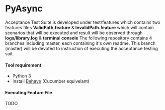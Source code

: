 # PyAsync


Acceptance Test Suite is developed under test/features which contains two features files **ValidPath.feature** & **InvalidPath.feature** which will contain scenarios that will be executed and result will be observed through **logs/library.log** & **terminal console**	The following repository contains 4 branches including master, each containing it's own readme. This branch (master) will be devoted to instruction of executing the acceptance testing suit.

#### Tool requirement
- Python 3
- Install [Behave](https://behave.readthedocs.io/en/latest/install.html) (Cucumber equivelant) 

#### Executing Feature File
TODO
